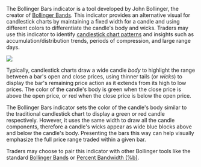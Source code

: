 The Bollinger Bars indicator is a tool developed by John Bollinger, the creator of [](https://www.tradingview.com/support/solutions/43000501840-bollinger-bands-bb/)[Bollinger Bands](https://www.tradingview.com/support/solutions/43000501840-bollinger-bands-bb/). This indicator provides an alternative visual for candlestick charts by maintaining a fixed width for a candle and using different colors to differentiate the candle's body and wicks. Traders may use this indicator to identify [](https://www.tradingview.com/support/solutions/43000584462-candlestick-patterns/)[candlestick chart patterns](https://www.tradingview.com/support/solutions/43000584462-candlestick-patterns/) and insights such as accumulation/distribution trends, periods of compression, and large range days.

![](https://s3.amazonaws.com/cdn.freshdesk.com/data/helpdesk/attachments/production/43528773554/original/IjzCxLfc9SLY9Fe0THG2508-zZdkaaRGPA.png?1733851298)

Typically, candlestick charts draw a wide candle _body_ to highlight the range between a bar's open and close prices, using thinner tails (or _wicks_) to display the bar's remaining price action as it extends from its high to low prices. The color of the candle's body is green when the close price is above the open price, or red when the close price is below the open price.

The Bollinger Bars indicator sets the color of the candle's body similar to the traditional candlestick chart to display a green or red candle respectively. However, it uses the same width to draw all the candle components, therefore a candle's wicks appear as wide blue blocks above and below the candle's body. Presenting the bars this way can help visually emphasize the full price range traded within a given bar.

Traders may choose to pair this indicator with other Bollinger tools like the standard [Bollinger Bands](https://www.tradingview.com/support/solutions/43000501840-bollinger-bands-bb/) or [](https://www.tradingview.com/support/solutions/43000501971-bollinger-bands-b-b/)[Percent Bandwidth (%b)](https://www.tradingview.com/support/solutions/43000501971-bollinger-bands-b-b/).